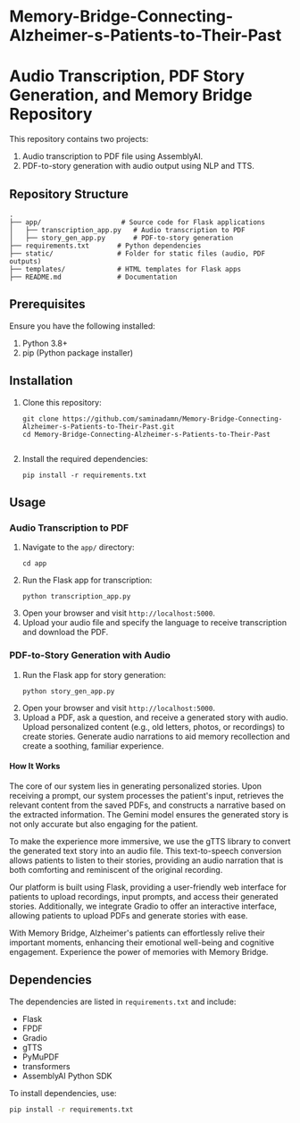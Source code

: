 # Memory-Bridge-Connecting-Alzheimer-s-Patients-to-Their-Past
# Audio Transcription, PDF Story Generation, and Memory Bridge Repository

This repository contains two projects:
1. Audio transcription to PDF file using AssemblyAI.
2. PDF-to-story generation with audio output using NLP and TTS.

## Repository Structure
```
.
├── app/                    # Source code for Flask applications
│   ├── transcription_app.py   # Audio transcription to PDF
│   ├── story_gen_app.py       # PDF-to-story generation
├── requirements.txt       # Python dependencies
├── static/                # Folder for static files (audio, PDF outputs)
├── templates/             # HTML templates for Flask apps
├── README.md              # Documentation
```

## Prerequisites
Ensure you have the following installed:
1. Python 3.8+
2. pip (Python package installer)

## Installation
1. Clone this repository:
   ```
   git clone https://github.com/saminadamn/Memory-Bridge-Connecting-Alzheimer-s-Patients-to-Their-Past.git
   cd Memory-Bridge-Connecting-Alzheimer-s-Patients-to-Their-Past
   ```
   ```

2. Install the required dependencies:
   ```
   pip install -r requirements.txt
   ```

## Usage

### Audio Transcription to PDF
1. Navigate to the `app/` directory:
   ```
   cd app
   ```
2. Run the Flask app for transcription:
   ```
   python transcription_app.py
   ```
3. Open your browser and visit `http://localhost:5000`.
4. Upload your audio file and specify the language to receive transcription and download the PDF.



### PDF-to-Story Generation with Audio
1. Run the Flask app for story generation:
   ```
   python story_gen_app.py
   ```
2. Open your browser and visit `http://localhost:5000`.
3. Upload a PDF, ask a question, and receive a generated story with audio.
Upload personalized content (e.g., old letters, photos, or recordings) to create stories. 
Generate audio narrations to aid memory recollection and create a soothing, familiar experience.

#### How It Works
The core of our system lies in generating personalized stories. Upon receiving a prompt, our system processes the patient's input, retrieves the relevant content from the saved PDFs, and constructs a narrative based on the extracted information. The Gemini model ensures the generated story is not only accurate but also engaging for the patient.

To make the experience more immersive, we use the gTTS library to convert the generated text story into an audio file. This text-to-speech conversion allows patients to listen to their stories, providing an audio narration that is both comforting and reminiscent of the original recording.

Our platform is built using Flask, providing a user-friendly web interface for patients to upload recordings, input prompts, and access their generated stories. Additionally, we integrate Gradio to offer an interactive interface, allowing patients to upload PDFs and generate stories with ease.

With Memory Bridge, Alzheimer's patients can effortlessly relive their important moments, enhancing their emotional well-being and cognitive engagement. Experience the power of memories with Memory Bridge.

## Dependencies
The dependencies are listed in `requirements.txt` and include:
- Flask
- FPDF
- Gradio
- gTTS
- PyMuPDF
- transformers
- AssemblyAI Python SDK

To install dependencies, use:
```bash
pip install -r requirements.txt
```
